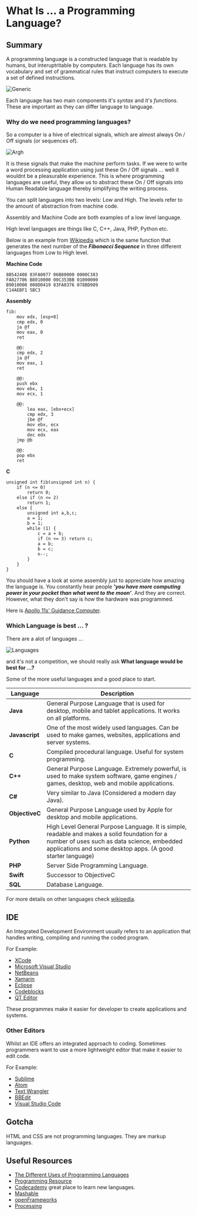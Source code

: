 What Is ... a Programming Language?
===

## Summary

A programming language is a constructed language that is readable by humans, but interuptritable by computers. Each language has its own vocabulary and set of grammatical rules that instruct computers to execute a set of defined instructions.

![Generic](https://media.giphy.com/media/10zxDv7Hv5RF9C/giphy.gif)

Each language has two main components it's *syntax* and it's *functions*. These are important as they can differ language to language.

### Why do we need programming languages?

So a computer is a hive of electrical signals, which are almost always On / Off signals (or sequences of). 

![Argh](https://media.giphy.com/media/13HgwGsXF0aiGY/giphy.gif)

It is these signals that make the machine perform tasks. If we were to write a word processing application using just these On / Off signals ... well it wouldnt be a pleasurable experience. This is where programming languages are useful, they allow us to abstract these On / Off signals into Human Readable language thereby simplifying the writing process.

You can split languages into two levels: Low and High.
The levels refer to the amount of abstraction from machine code. 

Assembly and Machine Code are both examples of a low level language. 

High level languages are things like C, C++, Java, PHP, Python etc.

Below is an example from [Wikipedia](https://en.wikipedia.org/wiki/Low-level_programming_language) which is the same function that generates the next number of the ***Fibonacci Sequence*** in three different languages from Low to High level.

**Machine Code**

~~~
8B542408 83FA0077 06B80000 0000C383
FA027706 B8010000 00C353BB 01000000
B9010000 008D0419 83FA0376 078BD989
C14AEBF1 5BC3
~~~

**Assembly**

~~~
fib:
    mov edx, [esp+8]
    cmp edx, 0
    ja @f
    mov eax, 0
    ret
    
    @@:
    cmp edx, 2
    ja @f
    mov eax, 1
    ret
    
    @@:
    push ebx
    mov ebx, 1
    mov ecx, 1
    
    @@:
        lea eax, [ebx+ecx]
        cmp edx, 3
        jbe @f
        mov ebx, ecx
        mov ecx, eax
        dec edx
    jmp @b
    
    @@:
    pop ebx
    ret
~~~

**C**

~~~
unsigned int fib(unsigned int n) {
    if (n <= 0)
        return 0;
    else if (n <= 2)
        return 1;
    else {
        unsigned int a,b,c;
        a = 1;
        b = 1;
        while (1) {
            c = a + b;
            if (n <= 3) return c;
            a = b;
            b = c;
            n--;
        }
    }
}
~~~

You should have a look at some assembly just to appreciate how amazing the language is. You constantly hear people ***'you have more computing power in your pocket than what went to the moon'***. And they are correct. However, what they don't say is how the hardware was programmed. 

Here is [Apollo 11s' Guidance Computer](https://github.com/chrislgarry/Apollo-11/).

### Which Language is best ... ?

There are a alot of languages ... 

![Languages](../images/languages.gif "Languages")

and it's not a competition, we should really ask **What language would be best for ...?**

Some of the more useful languages and a good place to start.

Language | Description
--- | --- 
**Java** | General Purpose Language that is used for desktop, mobile and tablet applications. It works on all platforms. 
**Javascript** | One of the most widely used languages. Can be used to make games, websites, applications and server systems.
**C** | Compiled procedural language. Useful for system programming.
**C++** | General Purpose Language. Extremely powerful, is used to make system software, game engines / games, desktop, web and mobile applications.
**C#** | Very similar to Java (Considered a modern day Java).
**ObjectiveC** | General Purpose Language used by Apple for desktop and mobile applications.
**Python** | High Level General Purpose Language. It is simple, readable and makes a solid foundation for a number of uses such as data science, embedded applications and some desktop apps. (A good starter language)
**PHP** | Server Side Programming Language. 
**Swift** | Successor to ObjectiveC
**SQL** | Database Language.

For more details on other languages check [wikipedia](https://en.wikipedia.org/wiki/List_of_programming_languages).

## IDE

An Integrated Development Environment usually refers to an application that handles writing, compiling and running the coded program.  

For Example:

* [XCode](https://developer.apple.com/xcode/)
* [Microsoft Visual Studio](https://www.visualstudio.com/)
* [NetBeans](https://netbeans.org/)
* [Xamarin](https://www.xamarin.com/)
* [Eclipse](https://www.eclipse.org/)
* [Codeblocks](http://www.codeblocks.org/)
* [QT Editor](https://www.qt.io/)

These programmes make it easier for developer to create applications and systems.

### Other Editors

Whilst an IDE offers an integrated approach to coding. Sometimes programmers want to use a more lightweight editor that make it easier to edit code.

For Example:

* [Sublime](https://www.sublimetext.com/)
* [Atom](https://atom.io/)
* [Text Wrangler](https://itunes.apple.com/gb/app/textwrangler/id404010395?mt=12)
* [BBEdit](https://www.barebones.com/products/bbedit/)
* [Visual Studio Code](https://code.visualstudio.com/)

## Gotcha

HTML and CSS are not programming languages. They are markup languages.

## Useful Resources

* [The Different Uses of Programming Languages](https://9gag.com/gag/aDwN219/the-different-uses-of-programming-languages)
* [Programming Resource](http://programming-motherfucker.com/become.html)
* [Codecademy](https://www.codecademy.com/) great place to learn new languages.
* [Mashable](http://mashable.com/2014/01/21/learn-programming-languages/#OuiGgabTSaqB)
* [openFrameworks](http://openframeworks.cc/)
* [Processing](https://processing.org/)